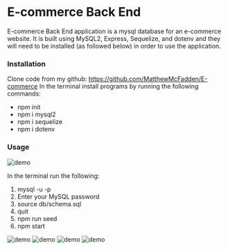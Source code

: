 # E-commerce Back End
E-commerce Back End application is a mysql database for an e-commerce website. It is built using MySQL2, Express, Sequelize, and dotenv and they will need to be installed (as followed below) in order to use the application.

### Installation
Clone code from my github: https://github.com/MatthewMcFadden/E-commerce
In the terminal install programs by running the following commands:
* npm init
* npm i mysql2
* npm i sequelize
* npm i dotenv

### Usage
![demo](/assets/application-setup.gif)

In the terminal run the following:
1. mysql -u <your MySQL username> -p
2. Enter your MySQL password
3. source db/schema.sql
4. quit
5. npm run seed
6. npm start

![demo](/assets/get-all.gif)
![demo](/assets/get-id.gif)
![demo](/assets/delete-categories.gif)
![demo](/assets/delete-products.gif)
